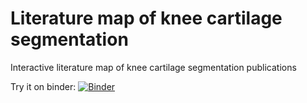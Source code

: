 # Literature map of knee cartilage segmentation

Interactive literature map of knee cartilage segmentation publications

Try it on binder: [![Binder](https://mybinder.org/badge_logo.svg)](https://mybinder.org/v2/gh/sbonaretti/cart_segm_liter_map/master?filepath=Toets.ipynb)


